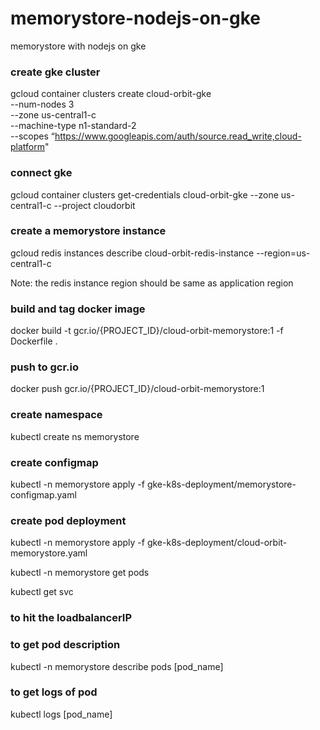 # memorystore-nodejs-on-gke
memorystore with nodejs on gke

### create gke cluster
gcloud container clusters create cloud-orbit-gke \
 --num-nodes 3 \
 --zone us-central1-c \
 --machine-type n1-standard-2 \
 --scopes “https://www.googleapis.com/auth/source.read_write,cloud-platform"
 
 ### connect gke
 gcloud container clusters get-credentials cloud-orbit-gke --zone us-central1-c --project cloudorbit
 
 ### create a memorystore instance
 gcloud redis instances describe cloud-orbit-redis-instance --region=us-central1-c
 
 Note: the redis instance region should be same as application region

### build and tag docker image
docker build -t gcr.io/{PROJECT_ID}/cloud-orbit-memorystore:1 -f Dockerfile .

### push to gcr.io
docker push gcr.io/{PROJECT_ID}/cloud-orbit-memorystore:1

### create namespace
kubectl create ns memorystore

### create configmap
kubectl -n memorystore apply -f gke-k8s-deployment/memorystore-configmap.yaml

### create pod deployment
kubectl -n memorystore apply -f gke-k8s-deployment/cloud-orbit-memorystore.yaml

kubectl -n memorystore get pods

kubectl get svc
### to hit the loadbalancerIP

### to get pod description
kubectl -n memorystore describe pods [pod_name]

### to get logs of pod
kubectl logs [pod_name]
